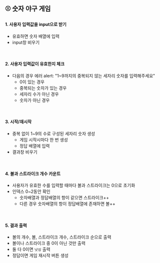 ## ⚾️ 숫자 야구 게임
#### 1. 사용자 입력값을 input으로 받기
  - 유효하면 숫자 배열에 입력
  - input창 비우기

<br>

#### 2. 사용자 입력값이 유효한지 체크
  - 다음의 경우 에러 alert: "1~9까지의 중복되지 않는 세자리 숫자를 입력해주세요"
    - 0이 있는 경우
	- 중복되는 숫자가 있는 경우
    - 세자리 수가 아닌 경우
    - 숫자가 아닌 경우
<br>

#### 3. 시작/재시작
  - 중복 없이 1~9의 수로 구성된 세자리 숫자 생성
    - 게임 시작시마다 한 번 생성
    - 정답 배열에 입력
  - 결과창 비우기

<br>

#### 4. 볼과 스트라이크 개수 카운트
  - 사용자가 유효한 수를 입력할 때마다 볼과 스트라이크는 0으로 초기화
  - 인덱스 0~2동안 확인
    - 숫자배열과 정답배열의 항이 같으면 스트라이크++
    - 다른 경우 숫자배열의 항이 정답배열에 존재하면 볼++

<br>

#### 5. 결과 출력
  - 볼의 개수, 볼, 스트라이크 개수, 스트라이크 순으로 출력
  - 볼이나 스트라이크 중 0이 아닌 것만 출력
  - 둘 다 0이면 `낫싱` 출력
  - 정답이면 게임 재시작 버튼 생성
